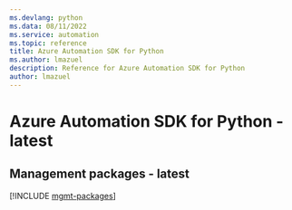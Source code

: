 ```yaml
---
ms.devlang: python
ms.data: 08/11/2022
ms.service: automation
ms.topic: reference
title: Azure Automation SDK for Python
ms.author: lmazuel
description: Reference for Azure Automation SDK for Python
author: lmazuel
---
```

# Azure Automation SDK for Python - latest

## Management packages - latest
[!INCLUDE [mgmt-packages](automation-mgmt-index.md)]